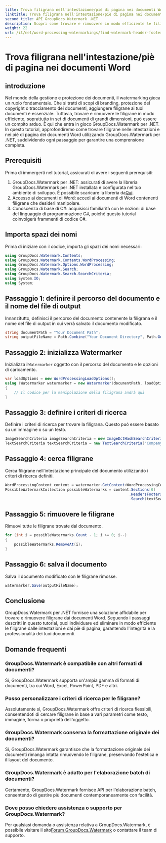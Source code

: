 ```yaml
---
title: Trova filigrana nell'intestazione/piè di pagina nei documenti Word
linktitle: Trova filigrana nell'intestazione/piè di pagina nei documenti Word
second_title: API GroupDocs.Watermark .NET
description: Scopri come trovare e rimuovere in modo efficiente le filigrane dai documenti Word utilizzando GroupDocs per .NET, garantendo l'integrità e la professionalità dei documenti.
weight: 22
url: /it/net/word-processing-watermarkings/find-watermark-header-footer-word-docs/
---
```


# Trova filigrana nell'intestazione/piè di pagina nei documenti Word

## introduzione
Nel mondo della gestione e protezione dei documenti, il watermarking gioca un ruolo fondamentale. Che si tratti di scopi di branding, protezione del copyright o tracciamento dei documenti, aggiungere filigrane ai tuoi documenti è essenziale. Tuttavia, trovare e rimuovere le filigrane in modo efficiente, soprattutto in set di documenti di grandi dimensioni, può essere un compito arduo. È qui che entra in gioco GroupDocs.Watermark per .NET. In questo tutorial, approfondiremo come trovare filigrane nelle intestazioni e nei piè di pagina dei documenti Word utilizzando GroupDocs.Watermark per .NET, suddividendo ogni passaggio per garantire una comprensione completa.
## Prerequisiti
Prima di immergerti nel tutorial, assicurati di avere i seguenti prerequisiti:
1. GroupDocs.Watermark per .NET: assicurati di avere la libreria GroupDocs.Watermark per .NET installata e configurata nel tuo ambiente di sviluppo. È possibile scaricare la libreria da[Qui](https://releases.groupdocs.com/Watermark/net/).
2. Accesso ai documenti di Word: accedi ai documenti di Word contenenti filigrane che desideri manipolare.
3. Conoscenza di base di C#: acquisisci familiarità con le nozioni di base del linguaggio di programmazione C#, poiché questo tutorial coinvolgerà frammenti di codice C#.
## Importa spazi dei nomi
Prima di iniziare con il codice, importa gli spazi dei nomi necessari:
```csharp
using GroupDocs.Watermark.Contents;
using GroupDocs.Watermark.Contents.WordProcessing;
using GroupDocs.Watermark.Options.WordProcessing;
using GroupDocs.Watermark.Search;
using GroupDocs.Watermark.Search.SearchCriteria;
using System.IO;
using System;
```
## Passaggio 1: definire il percorso del documento e il nome del file di output
Innanzitutto, definisci il percorso del documento contenente la filigrana e il nome del file di output in cui verrà salvato il documento modificato.
```csharp
string documentPath = "Your Document Path";
string outputFileName = Path.Combine("Your Document Directory", Path.GetFileName(documentPath));
```
## Passaggio 2: inizializza Watermarker
 Inizializza il`Watermarker` oggetto con il percorso del documento e le opzioni di caricamento.
```csharp
var loadOptions = new WordProcessingLoadOptions();
using (Watermarker watermarker = new Watermarker(documentPath, loadOptions))
{
    // Il codice per la manipolazione della filigrana andrà qui
}
```
## Passaggio 3: definire i criteri di ricerca
Definire i criteri di ricerca per trovare la filigrana. Questo può essere basato su un'immagine o su un testo.
```csharp
ImageSearchCriteria imageSearchCriteria = new ImageDctHashSearchCriteria(Constants.LogoPng);
TextSearchCriteria textSearchCriteria = new TextSearchCriteria("Company Name");
```
## Passaggio 4: cerca filigrane
Cerca filigrane nell'intestazione principale del documento utilizzando i criteri di ricerca definiti.
```csharp
WordProcessingContent content = watermarker.GetContent<WordProcessingContent>();
PossibleWatermarkCollection possibleWatermarks = content.Sections[0]
                                                        .HeadersFooters[OfficeHeaderFooterType.HeaderPrimary]
                                                        .Search(textSearchCriteria.Or(imageSearchCriteria));
```
## Passaggio 5: rimuovere le filigrane
Rimuovi tutte le filigrane trovate dal documento.
```csharp
for (int i = possibleWatermarks.Count - 1; i >= 0; i--)
{
    possibleWatermarks.RemoveAt(i);
}
```
## Passaggio 6: salva il documento
Salva il documento modificato con le filigrane rimosse.
```csharp
watermarker.Save(outputFileName);
```

## Conclusione
GroupDocs.Watermark per .NET fornisce una soluzione affidabile per trovare e rimuovere filigrane dai documenti Word. Seguendo i passaggi descritti in questo tutorial, puoi individuare ed eliminare in modo efficiente le filigrane dalle intestazioni e dai piè di pagina, garantendo l'integrità e la professionalità dei tuoi documenti.
## Domande frequenti
### GroupDocs.Watermark è compatibile con altri formati di documenti?
Sì, GroupDocs.Watermark supporta un'ampia gamma di formati di documenti, tra cui Word, Excel, PowerPoint, PDF e altri.
### Posso personalizzare i criteri di ricerca per le filigrane?
Assolutamente sì, GroupDocs.Watermark offre criteri di ricerca flessibili, consentendoti di cercare filigrane in base a vari parametri come testo, immagine, forma o proprietà dell'oggetto.
### GroupDocs.Watermark conserva la formattazione originale dei documenti?
Sì, GroupDocs.Watermark garantisce che la formattazione originale dei documenti rimanga intatta rimuovendo le filigrane, preservando l'estetica e il layout del documento.
### GroupDocs.Watermark è adatto per l'elaborazione batch di documenti?
Certamente, GroupDocs.Watermark fornisce API per l'elaborazione batch, consentendo di gestire più documenti contemporaneamente con facilità.
### Dove posso chiedere assistenza o supporto per GroupDocs.Watermark?
 Per qualsiasi domanda o assistenza relativa a GroupDocs.Watermark, è possibile visitare il sito[Forum GroupDocs.Watermark](https://forum.groupdocs.com/c/watermark/19) o contattare il team di supporto.